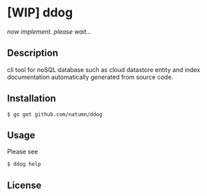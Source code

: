 # [WIP] ddog

*now implement. please wait...*

## Description

cli tool for noSQL database such as cloud datastore entity and index documentation automatically generated from source code.

## Installation

```
$ go get github.com/natumn/ddog
```


## Usage

Please see 
```
$ ddog help
``` 

## License
